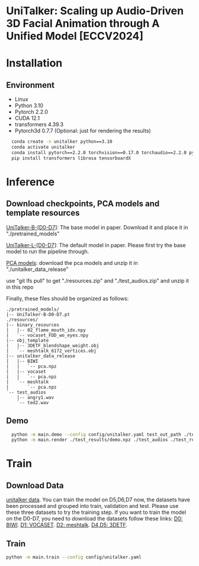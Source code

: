 
# UniTalker: Scaling up Audio-Driven 3D Facial Animation through A Unified Model [ECCV2024]


# Installation
## Environment
- Linux
- Python 3.10
- Pytorch 2.2.0
- CUDA 12.1
- transformers 4.39.3
- Pytorch3d 0.7.7 (Optional: just for rendering the results)

```bash
  conda create -n unitalker python==3.10
  conda activate unitalker
  conda install pytorch==2.2.0 torchvision==0.17.0 torchaudio==2.2.0 pytorch-cuda=12.1 -c pytorch -c nvidia
  pip install transformers librosa tensorboardX
```

# Inference

## Download checkpoints, PCA models and template resources

[UniTalker-B-[D0-D7]](https://drive.google.com/file/d/1PmF8I6lyo0_64-NgeN5qIQAX6Bg0yw44/view?usp=sharing): The base model in paper. Download it and place it in "./pretrained_models"

[UniTalker-L-[D0-D7]](https://drive.google.com/file/d/1sH2T7KLFNjUnTM-V1eRMM1Tytxd2sYAp/view?usp=sharing): The default model in paper. Please first try the base model  to run the pipeline through.

[PCA models](https://drive.google.com/file/d/1e0sG2vvdrtAMgwD5njctifhX0ai4eu3g/view?usp=sharing): download the pca models and unzip it in "./unitalker_data_release"

use "git lfs pull" to get "./resources.zip" and "./test_audios.zip" and unzip it in this repo

Finally, these files should be organized as follows:

```text
./pretrained_models/
|-- UniTalker-B-D0-D7.pt
./resources/
|-- binary_resources
|   |-- 02_flame_mouth_idx.npy
|   `-- vocaset_FDD_wo_eyes.npy
|-- obj_template
|   |-- 3DETF_blendshape_weight.obj
|   `-- meshtalk_6172_vertices.obj
|-- unitalker_data_release
|   |-- BIWI
|   |   `-- pca.npz
|   |-- vocaset
|   |   `-- pca.npz
|   `-- meshtalk
|       `-- pca.npz
`-- test_audios
    |-- angry1.wav
    `-- ted2.wav

```
## Demo

```bash
  python -m main.demo --config config/unitalker.yaml test_out_path ./test_results/demo.npz
  python -m main.render ./test_results/demo.npz ./test_audios ./test_results/
```

# Train

## Download Data
[unitalker data](https://drive.google.com/file/d/1qRBPsTdOWp72ty04oD1Q_ivtwMjrACLH/view?usp=sharing).
You can train the model on D5,D6,D7 now, the datasets have been processed and grouped into train, validation and test. Please use these three datasets to try the training step.
If you want to train the model on the D0-D7, you need to download the datasets follow these links: 
[D0: BIWI](https://github.com/Doubiiu/CodeTalker/blob/main/BIWI/README.md).
[D1: VOCASET](https://voca.is.tue.mpg.de/).
[D2: meshtalk](https://github.com/facebookresearch/meshtalk?tab=readme-ov-file).
[D4,D5: 3DETF](https://github.com/psyai-net/EmoTalk_release).

## Train

```bash
python -m main.train --config config/unitalker.yaml 
```